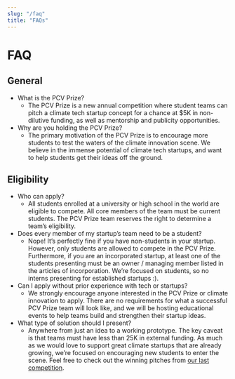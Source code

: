 ```yaml
---
slug: "/faq"
title: "FAQs"
---
```


# FAQ


## General



* What is the PCV Prize?
    * The PCV Prize is a new annual competition where student teams can pitch a climate tech startup concept for a chance at $5K in non-dilutive funding, as well as mentorship and publicity opportunities.
* Why are you holding the PCV Prize?
    * The primary motivation of the PCV Prize is to encourage more students to test the waters of the climate innovation scene. We believe in the immense potential of climate tech startups, and want to help students get their ideas off the ground.


## Eligibility 



* Who can apply?
    * All students enrolled at a university or high school in the world are eligible to compete. All core members of the team must be current students. The PCV Prize team reserves the right to determine a team’s eligibility.
* Does every member of my startup’s team need to be a student?
    * Nope! It’s perfectly fine if you have non-students in your startup. However, only students are allowed to compete in the PCV Prize. Furthermore, if you are an incorporated startup, at least one of the students presenting must be an owner / managing member listed in the articles of incorporation. We’re focused on students, so no interns presenting for established startups :).
* Can I apply without prior experience with tech or startups?
    * We strongly encourage anyone interested in the PCV Prize or climate innovation to apply. There are no requirements for what a successful PCV Prize team will look like, and we will be hosting educational events to help teams build and strengthen their startup ideas.
* What type of solution should I present?
    * Anywhere from just an idea to a working prototype. The key caveat is that teams must have less than 25K in external funding. As much as we would love to support great climate startups that are already growing, we’re focused on encouraging new students to enter the scene. Feel free to check out the winning pitches from [our last competition](/past-competitions).